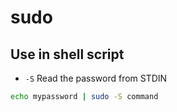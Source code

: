 # sudo

## Use in shell script

- `-S` Read the password from STDIN


```bash
echo mypassword | sudo -S command
```
